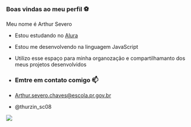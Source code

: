### Boas vindas ao meu perfil ⚽

Meu nome é Arthur Severo 

- Estou estudando no [Alura](https://www.Alura.com.br)
- Estou me desenvolvendo na linguagem JavaScript
- Utilizo esse espaço para minha organozação e compartilhamanto dos meus projetos desenvolvidos

- ### Emtre em contato comigo 📫

- Arthur.severo.chaves@escola.pr.gov.br

- @thurzin_sc08

![](https://media1.tenor.com/m/H85SJt4qrFgAAAAd/wagging-finger-leo-messi.gif)



